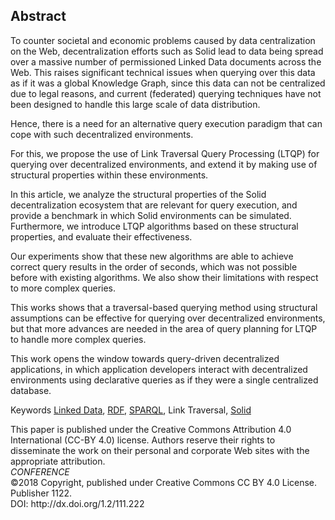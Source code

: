 ## Abstract
<!-- Context      -->
To counter societal and economic problems caused by data centralization on the Web,
decentralization efforts such as Solid lead to data being spread over a massive number of permissioned Linked Data documents across the Web.
This raises significant technical issues when querying over this data as if it was a global Knowledge Graph,
since this data can not be centralized due to legal reasons,
and current (federated) querying techniques have not been designed to handle this large scale of data distribution.
<!-- Need         -->
Hence, there is a need for an alternative query execution paradigm that can cope with such decentralized environments.
<!-- Task         -->
For this, we propose the use of Link Traversal Query Processing (LTQP) for querying over decentralized environments,
and extend it by making use of structural properties within these environments.
<!-- Object       -->
In this article,
we analyze the structural properties of the Solid decentralization ecosystem that are relevant for query execution,
and provide a benchmark in which Solid environments can be simulated.
Furthermore, we introduce LTQP algorithms based on these structural properties,
and evaluate their effectiveness.
<!-- Findings     -->
Our experiments show that these new algorithms are able to achieve correct query results in the order of seconds,
which was not possible before with existing algorithms.
We also show their limitations with respect to more complex queries.
<!-- Conclusion   -->
This works shows that a traversal-based querying method using structural assumptions can be effective for querying over decentralized environments,
but that more advances are needed in the area of query planning for LTQP to handle more complex queries.
<!-- Perspectives -->
This work opens the window towards query-driven decentralized applications,
in which application developers interact with decentralized environments using declarative queries as if they were a single centralized database.


<span id="keywords" rel="schema:about"><span class="title">Keywords</span>
<a href="https://en.wikipedia.org/wiki/Linked_Data" resource="http://dbpedia.org/resource/Linked_Data">Linked Data</a>,
<a href="https://en.wikipedia.org/wiki/Resource_Description_Framework" resource="http://dbpedia.org/resource/Resource_Description_Framework">RDF</a>,
<a href="https://en.wikipedia.org/wiki/SPARQL" resource="http://dbpedia.org/resource/SPARQL">SPARQL</a>,
Link Traversal,
<a href="https://solidproject.org/" resource="https://solidproject.org/">Solid</a>
</span>

<!--<span class="printonly" id="acmreferenceformat">
<span class="title">ACM Reference Format:</span>
Doe, J. My Awesome Article. In <i>Conference Companion: The Conference Companion, April 23—27, 2018, Lyon, France</i>. Publisher, New York, NY, USA, 4 pages.
<i>http://dx.doi.org/1.2/111.222</i>
</span>-->

<span class="printonly firstpagefooter">
<span class="footnotecopyright">
This paper is published under the Creative Commons Attribution 4.0 International (CC-BY 4.0) license.
Authors reserve their rights to disseminate the work on their personal and corporate Web sites with the appropriate attribution.<br />
<span style="font-style:italic">CONFERENCE</span><br />
©2018 Copyright,
published under Creative Commons CC BY 4.0 License.<br />
Publisher 1122.<br />
DOI: http://dx.doi.org/1.2/111.222
</span>
</span>
